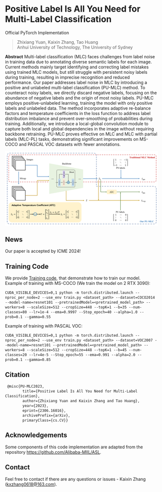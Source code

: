 # Positive Label Is All You Need for Multi-Label Classification

Official PyTorch Implementation

> Zhixiang Yuan, Kaixin Zhang, Tao Huang </br>
> Anhui University of Technology, The University of Sydney

**Abstract**
Multi-label classification (MLC) faces challenges from label noise in training data due to annotating diverse semantic labels for each image. Current methods mainly target identifying and correcting label mistakes using trained MLC models, but still struggle with persistent noisy labels during training, resulting in imprecise recognition and reduced performance. Our paper addresses label noise in MLC by introducing a positive and unlabeled multi-label classification (PU-MLC) method. To counteract noisy labels, we directly discard negative labels, focusing on the abundance of negative labels and the origin of most noisy labels. PU-MLC employs positive-unlabeled learning, training the model with only positive labels and unlabeled data. The method incorporates adaptive re-balance factors and temperature coefficients in the loss function to address label distribution imbalance and prevent over-smoothing of probabilities during training. Additionally, we introduce a local-global convolution module to capture both local and global dependencies in the image without requiring backbone retraining. PU-MLC proves effective on MLC and MLC with partial labels (MLC-PL) tasks, demonstrating significant improvements on MS-COCO and PASCAL VOC datasets with fewer annotations.

![framework](figures/framework3.png)

## News
Our paper is accepted by ICME 2024!

## Training Code
We provide [Training code](train.py), that demonstrate how to train our model. Example of training with MS-COCO (We train the model on 2 RTX 3090):
```
CUDA_VISIBLE_DEVICES=0,1 python -m torch.distributed.launch --nproc_per_node=2 --use_env train.py <dataset_path> --dataset=COCO2014 --model-name=resnet101 --pretrainedModel=<pretrained_model_path> --workers=8 --scaleSize=512 --cropSize=448 --topK=1 --b=35 --num-classes=80 --lr=1e-4 --ema=0.9997 --Stop_epoch=40 --alpha=1.0 --prob=0.1 --gamma=0.55
```

Example of training with PASCAL VOC: 
```
CUDA_VISIBLE_DEVICES=0,1 python -m torch.distributed.launch --nproc_per_node=2 --use_env train.py <dataset_path> --dataset=VOC2007 --model-name=resnet101 --pretrainedModel=<pretrained_model_path> --workers=8 --scaleSize=512 --cropSize=448 --topK=1 --b=45 --num-classes=20 --lr=4e-5 --Stop_epoch=55 --ema=0.991 --alpha=2.0 --prob=0.1 --gamma=0.85
```

## Citation
```
 @misc{PU-MLC2023, 
        title={Positive Label Is All You Need for Multi-Label Classification}, 
        author={Zhixiang Yuan and Kaixin Zhang and Tao Huang}, 
        year={2023}, 
        eprint={2306.16016},
        archivePrefix={arXiv}, 
        primaryClass={cs.CV}}
```

## Acknowledgements
Some components of this code implementation are adapted from the repository https://github.com/Alibaba-MIIL/ASL.

## Contact
Feel free to contact if there are any questions or issues - Kaixin Zhang (kxzhang0618@163.com).
